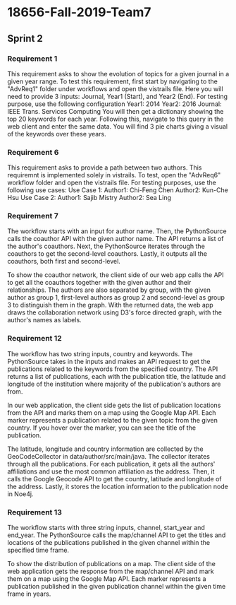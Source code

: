 # 18656-Fall-2019-Team7
## Sprint 2

### Requirement 1
This requirement asks to show the evolution of topics for a given journal in a given year range. To test this requirement, first start by navigating to the "AdvReq1" folder under workflows and open the vistrails file. Here you will need to provide 3 inputs: Journal, Year1 (Start), and Year2 (End). For testing purpose, use the following configuration
	Year1: 2014
	Year2: 2016
	Journal: IEEE Trans. Services Computing
You will then get a dictionary showing the top 20 keywords for each year.
Following this, navigate to this query in the web client and enter the same data. You will find 3 pie charts giving a visual of the keywords over these years.

### Requirement 6
This requirement asks to provide a path between two authors. This requiremnt is implemented solely in vistrails. To test, open the "AdvReq6" workflow folder and open the vistrails file. For testing purposes, use the following use cases:
	Use Case 1:
		Author1: Chi-Feng Chen
		Author2: Kun-Che Hsu
	Use Case 2:
		Author1: Sajib Mistry
		Author2: Sea Ling

### Requirement 7
The workflow starts with an input for author name. Then, the PythonSource calls the coauthor 
API with the given author name. The API returns a list of the author's coauthors. Next, the 
PythonSource iterates through the coauthors to get the second-level coauthors. Lastly, it outputs 
all the coauthors, both first and second-level.

To show the coauthor network, the client side of our web app calls the API to get all the coauthors 
together with the given author and their relationships. The authors are also separated by group, 
with the given author as group 1, first-level authors as group 2 and second-level as group 3 to 
distinguish them in the graph. With the returned data, the web app draws the collaboration network 
using D3's force directed graph, with the author's names as labels.
### Requirement 12
The workflow has two string inputs, country and keywords. The PythonSource takes in the inputs 
and makes an API request to get the publications related to the keywords from the specified 
country. The API returns a list of publications, each with the publication title, the 
latitude and longitude of the institution where majority of the publication's authors are from.

In our web application, the client side gets the list of publication locations from the API 
and marks them on a map using the Google Map API. Each marker represents a publication related 
to the given topic from the given country. If you hover over the marker, you can see the title
of the publication.

The latitude, longitude and country information are collected by the GeoCodeCollector in 
data/author/src/main/java. The collector iterates through all the publications. For each 
publication, it gets all the authors' affiliations and use the most common affiliation as 
the address. Then, it calls the Google Geocode API to get the country, latitude and longitude 
of the address. Lastly, it stores the location information to the publication node in Noe4j.
### Requirement 13
The workflow starts with three string inputs, channel, start_year and end_year. The PythonSource 
calls the map/channel API to get the titles and locations of the publications published in the 
given channel within the specified time frame.

To show the distribution of publications on a map. The client side of the web application gets 
the response from the map/channel API and mark them on a map using the Google Map API. Each marker 
represents a publication published in the given publication channel within the given time frame in 
years.